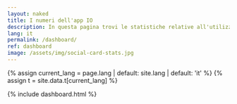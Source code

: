 ```yaml
---
layout: naked
title: I numeri dell'app IO
description: In questa pagina trovi le statistiche relative all'utilizzo dell'app IO, aggiornate giornalmente.
lang: it
permalink: /dashboard/
ref: dashboard
image: /assets/img/social-card-stats.jpg
---
```


{% assign current_lang = page.lang | default: site.lang | default: 'it' %}
{% assign t = site.data.t[current_lang] %}

{% include dashboard.html %}
